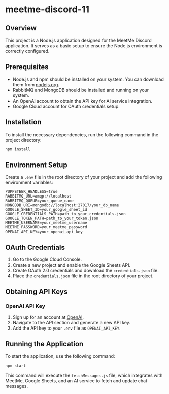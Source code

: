 # meetme-discord-11

## Overview
This project is a Node.js application designed for the MeetMe Discord application. It serves as a basic setup to ensure the Node.js environment is correctly configured.

## Prerequisites
- Node.js and npm should be installed on your system. You can download them from [nodejs.org](https://nodejs.org/).
- RabbitMQ and MongoDB should be installed and running on your system.
- An OpenAI account to obtain the API key for AI service integration.
- Google Cloud account for OAuth credentials setup.

## Installation
To install the necessary dependencies, run the following command in the project directory:

```bash
npm install
```

## Environment Setup
Create a `.env` file in the root directory of your project and add the following environment variables:

```
PUPPETEER_HEADLESS=true
RABBITMQ_URL=amqp://localhost
RABBITMQ_QUEUE=your_queue_name
MONGODB_URI=mongodb://localhost:27017/your_db_name
GOOGLE_SHEET_ID=your_google_sheet_id
GOOGLE_CREDENTIALS_PATH=path_to_your_credentials.json
GOOGLE_TOKEN_PATH=path_to_your_token.json
MEETME_USERNAME=your_meetme_username
MEETME_PASSWORD=your_meetme_password
OPENAI_API_KEY=your_openai_api_key
```

## OAuth Credentials
1. Go to the Google Cloud Console.
2. Create a new project and enable the Google Sheets API.
3. Create OAuth 2.0 credentials and download the `credentials.json` file.
4. Place the `credentials.json` file in the root directory of your project.

## Obtaining API Keys

### OpenAI API Key
1. Sign up for an account at [OpenAI](https://openai.com/).
2. Navigate to the API section and generate a new API key.
3. Add the API key to your `.env` file as `OPENAI_API_KEY`.

## Running the Application
To start the application, use the following command:

```bash
npm start
```

This command will execute the `fetchMessages.js` file, which integrates with MeetMe, Google Sheets, and an AI service to fetch and update chat messages.